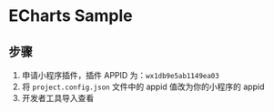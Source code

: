 # ECharts Sample

## 步骤

1. 申请小程序插件，插件 APPID 为：`wx1db9e5ab1149ea03`
2. 将 `project.config.json` 文件中的 appid 值改为你的小程序的 appid
3. 开发者工具导入查看
